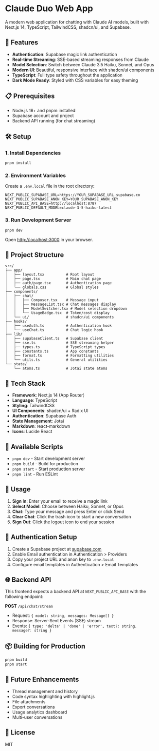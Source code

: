 # Claude Duo Web App

A modern web application for chatting with Claude AI models, built with Next.js 14, TypeScript, TailwindCSS, shadcn/ui, and Supabase.

## 🚀 Features

- **Authentication**: Supabase magic link authentication
- **Real-time Streaming**: SSE-based streaming responses from Claude
- **Model Selection**: Switch between Claude 3.5 Haiku, Sonnet, and Opus
- **Modern UI**: Beautiful, responsive interface with shadcn/ui components
- **TypeScript**: Full type safety throughout the application
- **Dark Mode Ready**: Styled with CSS variables for easy theming

## 📋 Prerequisites

- Node.js 18+ and pnpm installed
- Supabase account and project
- Backend API running (for chat streaming)

## 🛠️ Setup

### 1. Install Dependencies

```bash
pnpm install
```

### 2. Environment Variables

Create a `.env.local` file in the root directory:

```env
NEXT_PUBLIC_SUPABASE_URL=https://YOUR_SUPABASE_URL.supabase.co
NEXT_PUBLIC_SUPABASE_ANON_KEY=YOUR_SUPABASE_ANON_KEY
NEXT_PUBLIC_API_BASE=http://localhost:8787
NEXT_PUBLIC_DEFAULT_MODEL=claude-3-5-haiku-latest
```

### 3. Run Development Server

```bash
pnpm dev
```

Open [http://localhost:3000](http://localhost:3000) in your browser.

## 📁 Project Structure

```
src/
├── app/
│   ├── layout.tsx          # Root layout
│   ├── page.tsx            # Main chat page
│   ├── auth/page.tsx       # Authentication page
│   └── globals.css         # Global styles
├── components/
│   ├── chat/
│   │   ├── Composer.tsx    # Message input
│   │   ├── MessageList.tsx # Chat messages display
│   │   ├── ModelSwitcher.tsx # Model selection dropdown
│   │   └── UsageBadge.tsx  # Token/cost display
│   └── ui/                 # shadcn/ui components
├── hooks/
│   ├── useAuth.ts          # Authentication hook
│   └── useChat.ts          # Chat logic hook
├── lib/
│   ├── supabaseClient.ts   # Supabase client
│   ├── sse.ts              # SSE streaming helper
│   ├── types.ts            # TypeScript types
│   ├── constants.ts        # App constants
│   ├── format.ts           # Formatting utilities
│   └── utils.ts            # General utilities
└── state/
    └── atoms.ts            # Jotai state atoms
```

## 🎨 Tech Stack

- **Framework**: Next.js 14 (App Router)
- **Language**: TypeScript
- **Styling**: TailwindCSS
- **UI Components**: shadcn/ui + Radix UI
- **Authentication**: Supabase Auth
- **State Management**: Jotai
- **Markdown**: react-markdown
- **Icons**: Lucide React

## 🔧 Available Scripts

- `pnpm dev` - Start development server
- `pnpm build` - Build for production
- `pnpm start` - Start production server
- `pnpm lint` - Run ESLint

## 📝 Usage

1. **Sign In**: Enter your email to receive a magic link
2. **Select Model**: Choose between Haiku, Sonnet, or Opus
3. **Chat**: Type your message and press Enter or click Send
4. **Clear Chat**: Click the trash icon to start a new conversation
5. **Sign Out**: Click the logout icon to end your session

## 🔐 Authentication Setup

1. Create a Supabase project at [supabase.com](https://supabase.com)
2. Enable Email authentication in Authentication > Providers
3. Copy your project URL and anon key to `.env.local`
4. Configure email templates in Authentication > Email Templates

## 🌐 Backend API

This frontend expects a backend API at `NEXT_PUBLIC_API_BASE` with the following endpoint:

**POST** `/api/chat/stream`
- Request: `{ model: string, messages: Message[] }`
- Response: Server-Sent Events (SSE) stream
- Events: `{ type: 'delta' | 'done' | 'error', text?: string, message?: string }`

## 📦 Building for Production

```bash
pnpm build
pnpm start
```

## 🎯 Future Enhancements

- Thread management and history
- Code syntax highlighting with highlight.js
- File attachments
- Export conversations
- Usage analytics dashboard
- Multi-user conversations

## 📄 License

MIT
